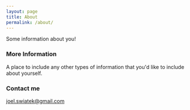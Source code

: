 ```yaml
---
layout: page
title: About
permalink: /about/
---
```


Some information about you!

### More Information

A place to include any other types of information that you'd like to include about yourself.

### Contact me

[joel.swiatek@gmail.com](mailto:joel.swiatek@gmail.com)
